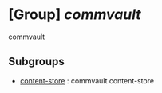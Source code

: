 # [Group] _commvault_

commvault

## Subgroups

- [content-store](/Commands/commvault/content-store/readme.md)
: commvault content-store
